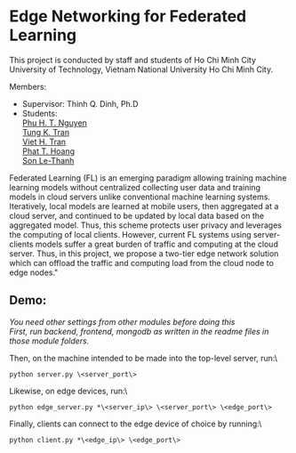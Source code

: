 # Edge Networking for Federated Learning

This project is conducted by staff and students of Ho Chi Minh City University of Technology, Vietnam National University Ho Chi Minh City.

Members:
* Supervisor: Thinh Q. Dinh, Ph.D
* Students:\
[Phu H. T. Nguyen](https://github.com/phupfoem)\
[Tung K. Tran](https://github.com/KhanhTungTran)\
[Viet H. Tran](https://github.com/HoangViet144)\
[Phat T. Hoang](https://github.com/hoangphatmonter)\
[Son Le-Thanh](https://github.com/sonLe-Thanh)

Federated Learning (FL) is an emerging paradigm allowing training machine learning models without centralized collecting user data and training models in cloud servers unlike conventional machine learning systems. Iteratively, local models are learned at mobile users, then aggregated at a cloud server, and continued to be updated by local data based on the aggregated model. Thus, this scheme protects user privacy and leverages the computing of local clients. However, current FL systems using server-clients models suffer a great burden of traffic and computing at the cloud server. Thus, in this project, we propose a two-tier edge network solution which can offload the traffic and computing load from the cloud node to edge nodes."

## Demo:
*You need other settings from other modules before doing this*\
*First, run backend, frontend, mongodb as written in the readme files in those module folders.*

Then, on the machine intended to be made into the top-level server, run:\
```
python server.py \<server_port\>
```

Likewise, on edge devices, run:\
```
python edge_server.py *\<server_ip\> \<server_port\> \<edge_port\>
```

Finally, clients can connect to the edge device of choice by running:\
```
python client.py *\<edge_ip\> \<edge_port\>
```
